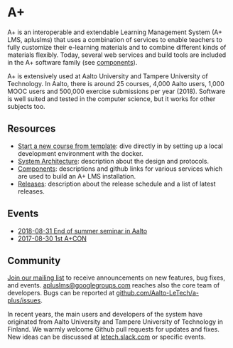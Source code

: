 # A+

A+ is an interoperable and extendable Learning Management System (A+ LMS, apluslms)
that uses a combination of services to enable teachers to fully customize their
e-learning materials and to combine different kinds of materials flexibly.
Today, several web services and build tools are included in the A+ software family (see [components](components/)).

A+ is extensively used at Aalto University and Tampere University of Technology.
In Aalto, there is around 25 courses, 4,000 Aalto users, 1,000 MOOC users and 500,000 exercise submissions per year (2018).
Software is well suited and tested in the computer science,
but it works for other subjects too.

## Resources

* [Start a new course from template](https://github.com/A-plus-LMS/course-templates/): dive directly in by setting up a local development environment with the docker.
* [System Architecture](architecture/): description about the design and protocols.
* [Components](components/): descriptions and github links for various services which are used to build an A+ LMS installation.
* [Releases](releases/): description about the release schedule and a list of latest releases.

## Events

* [2018-08-31 End of summer seminar in Aalto](events/2018-end-of-summer-in-aalto/)
* [2017-08-30 1st A+CON](events/2017-1st-a-plus-con/)

## Community

[Join our mailing list](https://groups.google.com/forum/#!forum/apluslms) to
receive announcements on new features, bug fixes, and events.
<apluslms@googlegroups.com> reaches also the core team of developers.
Bugs can be reported at [github.com/Aalto-LeTech/a-plus/issues](https://github.com/Aalto-LeTech/a-plus/issues).

In recent years, the main users and developers of the system have originated
from Aalto University and Tampere University of Technology in Finland. We warmly
welcome Github pull requests for updates and fixes. New ideas can be discussed
at [letech.slack.com](https://letech.slack.com/) or specific events.
